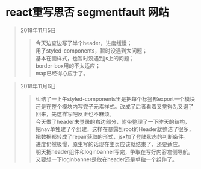 # react重写思否 segmentfault 网站

> 2018年11月5日
>> 今天边查边写了半个header，进度缓慢；  
>> 用了styled-components，暂时没遇到大问题；  
>> 基本在画样式，也暂时没遇到js上的问题；  
>> border-box用的不太适应；  
>> map已经得心应手了。
  
> 2018年11月6日
>> 纠结了一上午styled-components里是把每个标签都export一个模块还是在整个模块内写完子元素样式。改成了后者看着又觉得乱又退了回来，先这样写吧反正也不麻烦。  
>> 今天做了header未登录的右边部分，附带整理了一下昨天的结构，把nav单独建了个组建，这样在暴露到root的Header就整洁了很多，把数据都转成了repair获取的形式，jsx加了登陆状态的判断条件。  
>> 进度仍然极慢，原生写的话现在主页应该就结束了，还要适应。  
>> 明天把header组件和loginbanner写完，争取在写好内容左侧导航。又要想一下loginbanner是放在header还是单独一个组件了。
